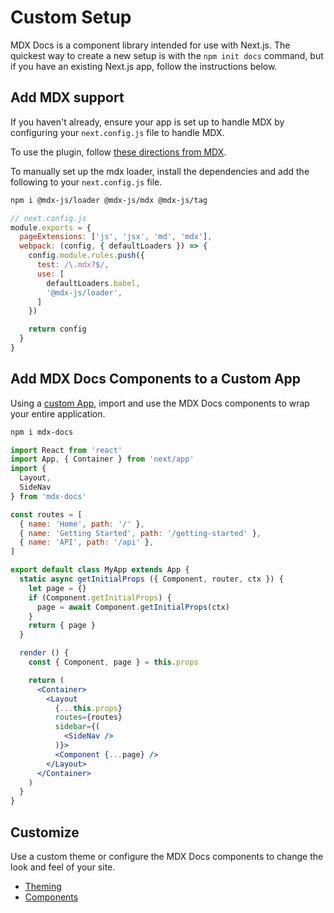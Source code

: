 
# Custom Setup

MDX Docs is a component library intended for use with Next.js.
The quickest way to create a new setup is with the `npm init docs` command, but if you have an existing Next.js app, follow the instructions below.

## Add MDX support

If you haven't already, ensure your app is set up to handle MDX by
configuring your `next.config.js` file to handle MDX.

To use the plugin, follow [these directions from MDX][mdx-next].

To manually set up the mdx loader, install the dependencies and add the following to your `next.config.js` file.

```sh
npm i @mdx-js/loader @mdx-js/mdx @mdx-js/tag
```

```js
// next.config.js
module.exports = {
  pageExtensions: ['js', 'jsx', 'md', 'mdx'],
  webpack: (config, { defaultLoaders }) => {
    config.module.rules.push({
      test: /\.mdx?$/,
      use: [
        defaultLoaders.babel,
        '@mdx-js/loader',
      ]
    })

    return config
  }
}
```

## Add MDX Docs Components to a Custom App

Using a [custom App][], import and use the MDX Docs components to wrap your entire application.

```sh
npm i mdx-docs
```

```jsx
import React from 'react'
import App, { Container } from 'next/app'
import {
  Layout,
  SideNav
} from 'mdx-docs'

const routes = [
  { name: 'Home', path: '/' },
  { name: 'Getting Started', path: '/getting-started' },
  { name: 'API', path: '/api' },
]

export default class MyApp extends App {
  static async getInitialProps ({ Component, router, ctx }) {
    let page = {}
    if (Component.getInitialProps) {
      page = await Component.getInitialProps(ctx)
    }
    return { page }
  }

  render () {
    const { Component, page } = this.props

    return (
      <Container>
        <Layout
          {...this.props}
          routes={routes}
          sidebar={(
            <SideNav />
          )}>
          <Component {...page} />
        </Layout>
      </Container>
    )
  }
}
```

## Customize

Use a custom theme or configure the MDX Docs components to change the look and feel of your site.

- [Theming](/theming)
- [Components](/components)

[mdx-next]: https://mdxjs.com/getting-started/next
[custom App]: https://github.com/zeit/next.js/#custom-app
